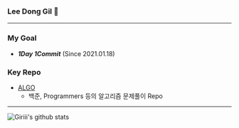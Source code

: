 ### Lee Dong Gil 👋
-------------------------------------------------

### My Goal
- ***1Day 1Commit*** (Since 2021.01.18)

### Key Repo

- [ALGO](https://github.com/donggillee-dev/ALGO)
  - 백준, Programmers 등의 알고리즘 문제풀이 Repo
-------------------------------------------------


![Giriii's github stats](https://github-readme-stats.vercel.app/api?username=donggillee-dev&show_icons=true)
<!--
**donggillee-dev/donggillee-dev** is a ✨ _special_ ✨ repository because its `README.md` (this file) appears on your GitHub profile.

Here are some ideas to get you started:

- 🔭 I’m currently working on ...
- 🌱 I’m currently learning ...
- 👯 I’m looking to collaborate on ...
- 🤔 I’m looking for help with ...
- 💬 Ask me about ...
- 📫 How to reach me: ...
- 😄 Pronouns: ...
- ⚡ Fun fact: ...
-->
